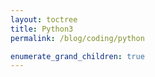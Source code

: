 ```yaml
---
layout: toctree
title: Python3
permalink: /blog/coding/python

enumerate_grand_children: true
---
```

